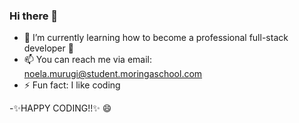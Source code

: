 ### Hi there 👋


- 🌱 I’m currently learning how to become a professional full-stack developer 👯
- 📫 You can reach me via email: noela.murugi@student.moringaschool.com 
- ⚡ Fun fact: I like coding 

-✨HAPPY CODING!!✨
       😄

